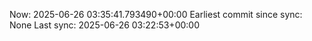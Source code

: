 Now: 2025-06-26 03:35:41.793490+00:00 Earliest commit since sync: None Last sync: 2025-06-26 03:22:53+00:00
